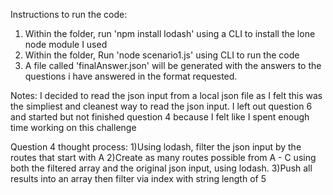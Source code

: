 Instructions to run the code:
1) Within the folder, run 'npm install lodash' using a CLI to install the lone node module I used
2) Within the folder, Run 'node scenario1.js' using CLI to run the code
3) A file called 'finalAnswer.json' will be generated with the answers to the questions i have answered in the format requested.

Notes:
I decided to read the json input from a local json file as I felt this was the simpliest and cleanest way to read the json input.
I left out question 6 and started but not finished question 4 because I felt like I spent enough time working on this challenge

Question 4 thought process:
1)Using lodash, filter the json input by the routes that start with A
2)Create as many routes possible from A - C using both the filtered array and the original json input, using lodash.
3)Push all results into an array then filter via index with string length of 5


